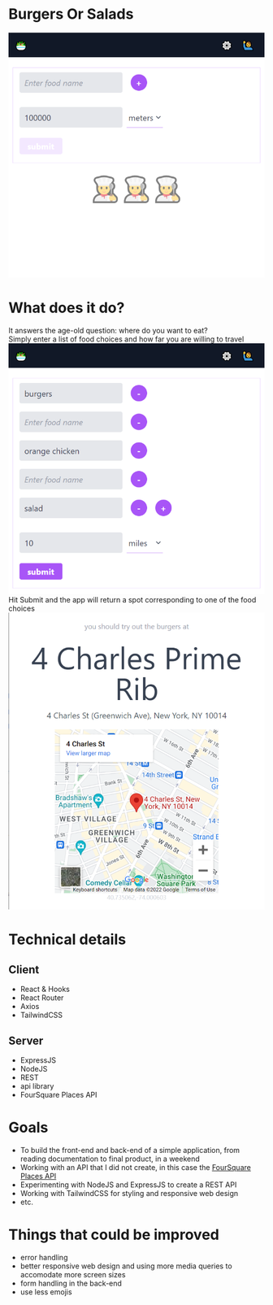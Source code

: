 # Burgers Or Salads

![start_screen](/start_screen.png)

# What does it do?

It answers the age-old question: where do you want to eat? 
<br/>
Simply enter a list of food choices and how far you are willing to travel 
<br/>
![selection_screen](/selection_screen.png)
<br/> 
 Hit Submit and the app will return a spot corresponding to one of the food choices
![result_screen](/result_screen.png)

# Technical details

## Client

- React & Hooks
- React Router
- Axios
- TailwindCSS

## Server

- ExpressJS
- NodeJS
- REST
- api library
- FourSquare Places API

# Goals

- To build the front-end and back-end of a simple application, from reading documentation to final product, in a weekend
- Working with an API that I did not create, in this case the [FourSquare Places API](https://developer.foursquare.com/docs/places-api-overview)
- Experimenting with NodeJS and ExpressJS to create a REST API
- Working with TailwindCSS for styling and responsive web design
- etc.

# Things that could be improved

- error handling
- better responsive web design and using more media queries to accomodate more screen sizes
- form handling in the back-end
- use less emojis
